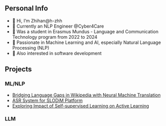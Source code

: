 ## Personal Info

- 👋 Hi, I’m Zhihan@h-zhh
- 👀 Currently an NLP Engineer @Cyber4Care
- 👀 Was a student in Erasmus Mundus - Language and Communication Technology program from 2022 to 2024
- 🌱 Passionate in Machine Learning and AI, especially Natural Language Processing (NLP)
- 🌱 Also interested in software development

## Projects
### ML/NLP
- [Bridging Language Gaps in Wikipedia with Neural Machine Translation](https://github.com/edgolyakova/wiki)
- [ASR System for SLODiM Platform](https://github.com/h-zhh/slodim-asr)
- [Exploring Impact of Self-supervised Learning on Active Learning](https://github.com/h-zhh/active-learning-with-self-supervision)

### LLM

<!---
Five-Fish/Five-Fish is a ✨ special ✨ repository because its `README.md` (this file) appears on your GitHub profile.
You can click the Preview link to take a look at your changes.
--->
